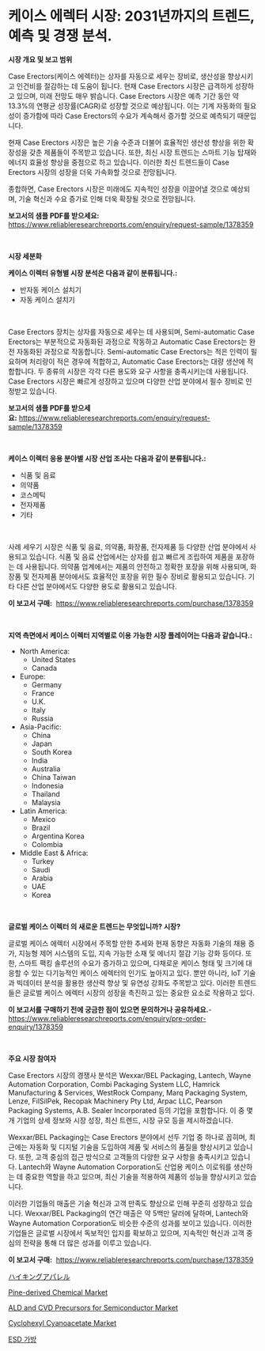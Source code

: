 <p><h1>케이스 에렉터 시장: 2031년까지의 트렌드, 예측 및 경쟁 분석.</h1></p><p><strong>시장 개요 및 보고 범위</strong></p>
<p><p>Case Erectors(케이스 에렉터)는 상자를 자동으로 세우는 장비로, 생산성을 향상시키고 인건비를 절감하는 데 도움이 됩니다. 현재 Case Erectors 시장은 급격하게 성장하고 있으며, 미래 전망도 매우 밝습니다. Case Erectors 시장은 예측 기간 동안 약 13.3%의 연평균 성장률(CAGR)로 성장할 것으로 예상됩니다. 이는 기계 자동화의 필요성이 증가함에 따라 Case Erectors의 수요가 계속해서 증가할 것으로 예측되기 때문입니다.</p><p>현재 Case Erectors 시장은 높은 기술 수준과 더불어 효율적인 생산성 향상을 위한 확장성을 갖춘 제품들이 주목받고 있습니다. 또한, 최신 시장 트렌드는 스마트 기능 탑재와 에너지 효율성 향상을 중점으로 하고 있습니다. 이러한 최신 트렌드들이 Case Erectors 시장의 성장을 더욱 가속화할 것으로 전망됩니다.</p><p>종합하면, Case Erectors 시장은 미래에도 지속적인 성장을 이끌어낼 것으로 예상되며, 기술 혁신과 수요 증가로 인해 더욱 확장될 것으로 전망됩니다.</p></p>
<p><strong>보고서의 샘플 PDF를 받으세요:</strong> <a href="https://www.reliableresearchreports.com/enquiry/request-sample/1378359">https://www.reliableresearchreports.com/enquiry/request-sample/1378359</a></p>
<p>&nbsp;</p>
<p><strong>시장 세분화</strong></p>
<p><strong>케이스 이렉터 유형별 시장 분석은 다음과 같이 분류됩니다.:</strong></p>
<p><ul><li>반자동 케이스 설치기</li><li>자동 케이스 설치기</li></ul></p>
<p>&nbsp;</p>
<p><p>Case Erectors 장치는 상자를 자동으로 세우는 데 사용되며, Semi-automatic Case Erectors는 부분적으로 자동화된 과정으로 작동하고 Automatic Case Erectors는 완전 자동화된 과정으로 작동합니다. Semi-automatic Case Erectors는 적은 인력이 필요하며 처리량이 적은 경우에 적합하고, Automatic Case Erectors는 대량 생산에 적합합니다. 두 종류의 시장은 각각 다른 용도와 요구 사항을 충족시키는데 사용됩니다. Case Erectors 시장은 빠르게 성장하고 있으며 다양한 산업 분야에서 필수 장비로 인정받고 있습니다.</p></p>
<p><strong>보고서의 샘플 PDF를 받으세요:</strong>&nbsp;<a href="https://www.reliableresearchreports.com/enquiry/request-sample/1378359">https://www.reliableresearchreports.com/enquiry/request-sample/1378359</a></p>
<p>&nbsp;</p>
<p><strong> 케이스 이렉터 응용 분야별 시장 산업 조사는 다음과 같이 분류됩니다.:</strong></p>
<p><ul><li>식품 및 음료</li><li>의약품</li><li>코스메틱</li><li>전자제품</li><li>기타</li></ul></p>
<p>&nbsp;</p>
<p><p>사례 세우기 시장은 식품 및 음료, 의약품, 화장품, 전자제품 등 다양한 산업 분야에서 사용되고 있습니다. 식품 및 음료 산업에서는 상자를 쉽고 빠르게 조립하여 제품을 포장하는 데 사용됩니다. 의약품 업계에서는 제품의 안전하고 정확한 포장을 위해 사용되며, 화장품 및 전자제품 분야에서도 효율적인 포장을 위한 필수 장비로 활용되고 있습니다. 기타 다른 산업 분야에서도 다양한 용도로 활용되고 있습니다.</p></p>
<p><strong>이 보고서 구매:</strong>&nbsp; <a href="https://www.reliableresearchreports.com/purchase/1378359">https://www.reliableresearchreports.com/purchase/1378359</a></p>
<p>&nbsp;</p>
<p><strong>지역 측면에서 케이스 이렉터 지역별로 이용 가능한 시장 플레이어는 다음과 같습니다.:</strong></p>
<p><ul>
    <li>
        North America:
        <ul>
            <li>United States</li>
            <li>Canada</li>
        </ul>
    </li>
    <li>
        Europe:
        <ul>
            <li>Germany</li>
            <li>France</li>
            <li>U.K.</li>
            <li>Italy</li>
            <li>Russia</li>
        </ul>
    </li>
    <li>
        Asia-Pacific:
        <ul>
            <li>China</li>
            <li>Japan</li>
            <li>South Korea</li>
            <li>India</li>
            <li>Australia</li>
            <li>China Taiwan</li>
            <li>Indonesia</li>
            <li>Thailand</li>
            <li>Malaysia</li>
        </ul>
    </li>
    <li>
        Latin America:
        <ul>
            <li>Mexico</li>
            <li>Brazil</li>
            <li>Argentina Korea</li>
            <li>Colombia</li>
        </ul>
    </li>
    <li>
        Middle East & Africa:
        <ul>
            <li>Turkey</li>
            <li>Saudi</li>
            <li>Arabia</li>
            <li>UAE</li>
            <li>Korea</li>
        </ul>
    </li>
    </ul></p>
<p>&nbsp;</p>
<p><strong>글로벌 케이스 이렉터 의 새로운 트렌드는 무엇입니까? 시장?</strong></p>
<p><p>글로벌 케이스 에렉터 시장에서 주목할 만한 추세와 현재 동향은 자동화 기술의 채용 증가, 지능형 제어 시스템의 도입, 지속 가능한 소재 및 에너지 절감 기능 강화 등이다. 또한, 스마트 팩킹 솔루션의 수요가 증가하고 있으며, 다채로운 케이스 형태 및 크기에 대응할 수 있는 다기능적인 케이스 에렉터의 인기도 높아지고 있다. 뿐만 아니라, IoT 기술과 빅데이터 분석을 활용한 생산력 향상 및 유연성 강화도 주목받고 있다. 이러한 트렌드들은 글로벌 케이스 에렉터 시장의 성장을 촉진하고 있는 중요한 요소로 작용하고 있다.</p></p>
<p><strong>이 보고서를 구매하기 전에 궁금한 점이 있으면 문의하거나 공유하세요.</strong>- <a href="https://www.reliableresearchreports.com/enquiry/pre-order-enquiry/1378359">https://www.reliableresearchreports.com/enquiry/pre-order-enquiry/1378359</a></p>
<p>&nbsp;</p>
<p><strong>주요 시장 참여자</strong></p>
<p><p>Case Erectors 시장의 경쟁사 분석은 Wexxar/BEL Packaging, Lantech, Wayne Automation Corporation, Combi Packaging System LLC, Hamrick Manufacturing & Services, WestRock Company, Marq Packaging System, Lenze, FilSilPek, Recopak Machinery Pty Ltd, Arpac LLC, Pearson Packaging Systems, A.B. Sealer Incorporated 등의 기업을 포함합니다. 이 중 몇 개 기업의 상세 정보와 시장 성장, 최신 트렌드, 시장 규모 등을 제시하겠습니다.</p><p>Wexxar/BEL Packaging는 Case Erectors 분야에서 선두 기업 중 하나로 꼽히며, 최근에는 자동화 및 디지털 기술을 도입하여 제품 및 서비스의 품질을 향상시키고 있습니다. 또한, 고객 중심의 접근 방식으로 고객들의 다양한 요구 사항을 충족시키고 있습니다. Lantech와 Wayne Automation Corporation도 산업용 케이스 이로워를 생산하는 데 중요한 역할을 하고 있으며, 최신 기술을 적용하여 제품의 성능을 향상시키고 있습니다.</p><p>이러한 기업들의 매출은 기술 혁신과 고객 만족도 향상으로 인해 꾸준히 성장하고 있습니다. Wexxar/BEL Packaging의 연간 매출은 약 5백만 달러에 달하며, Lantech와 Wayne Automation Corporation도 비슷한 수준의 성과를 보이고 있습니다. 이러한 기업들은 글로벌 시장에서 독보적인 입지를 확보하고 있으며, 지속적인 혁신과 고객 중심의 전략을 통해 더 많은 성과를 이루고 있습니다.</p></p>
<p><strong>이 보고서 구매:</strong>&nbsp;&nbsp;<a href="https://www.reliableresearchreports.com/purchase/1378359">https://www.reliableresearchreports.com/purchase/1378359</a></p>
<p><p><a href="https://github.com/xnljig2898992/Market-Research-Report-List-1/blob/main/4391753792.md">ハイキングアパレル</a></p><p><a href="https://issuu.com/reportprime-2/docs/pine-derived-chemical-market-size-2030.pptx">Pine-derived Chemical Market</a></p><p><a href="https://github.com/PeterParrish5/Market-Research-Report-List-4/blob/main/ald-and-cvd-precursors-for-semiconductor-market.md">ALD and CVD Precursors for Semiconductor Market</a></p><p><a href="https://github.com/jhcraigie/Market-Research-Report-List-2/blob/main/cyclohexyl-cyanoacetate-market.md">Cyclohexyl Cyanoacetate Market</a></p><p><a href="https://github.com/vsn7qpua81q/Market-Research-Report-List-1/blob/main/1286027485.md">ESD 가방</a></p></p>
